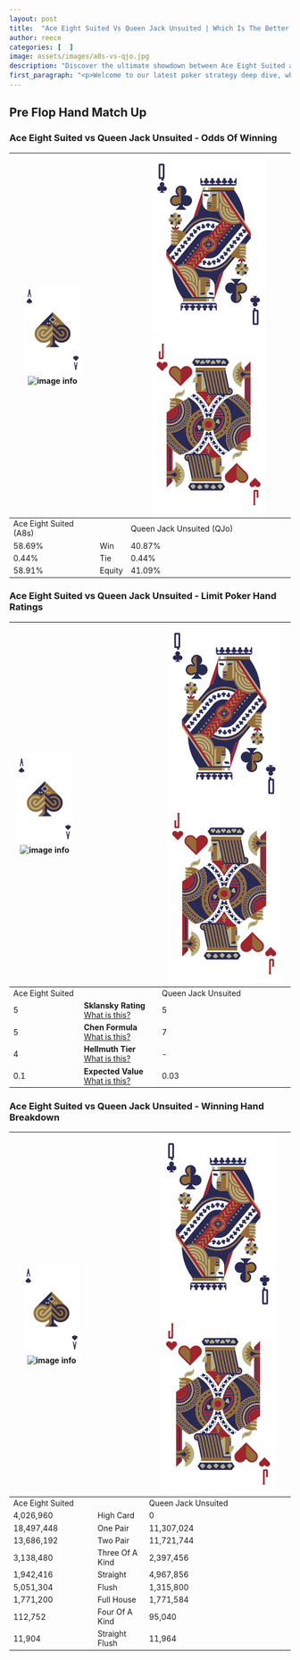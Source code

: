 ```yaml
---
layout: post
title:  "Ace Eight Suited Vs Queen Jack Unsuited | Which Is The Better Hand In Poker? A Complete Guide"
author: reece
categories: [  ]
image: assets/images/a8s-vs-qjo.jpg
description: "Discover the ultimate showdown between Ace Eight Suited and Queen Jack Unsuited in poker! Uncover the odds, strategies, and scenarios where one hand triumphs over the other. Get ready to up your poker game with this thrilling analysis."
first_paragraph: "<p>Welcome to our latest poker strategy deep dive, where we're pitting two distinct hands against each other in a high-stakes showdown: Ace Eight Suited vs Queen Jack Unsuited.</p><p>In the dynamic world of poker, every decision counts, and knowing which hand holds the upper hand is key to your success at the table.</p><p>In this article, we'll dissect these two hands, explore the scenarios where one dominates the other, and equip you with the knowledge to make strategic choices that can tip the odds in your favor.</p><p>Get ready to unravel the intriguing dynamics of these poker hands and elevate your game to new heights.</p>"
---
```




[comment]: # (sp0)

## Pre Flop Hand Match Up

<div class="table hand-ratings" markdown="1"> 



### Ace Eight Suited vs Queen Jack Unsuited - Odds Of Winning


    
| ![image info](assets/images/hand1/A.png) ![image info](assets/images/hand1/8s.png) |  | ![image info](assets/images/hand2/Q.png) ![image info](assets/images/hand2/Jo.png) |
| -------- | -------- | -------- |
| Ace Eight Suited (A8s) |  | Queen Jack Unsuited (QJo) |
| 58.69% | Win | 40.87% |
| 0.44% | Tie | 0.44% |
| 58.91% | Equity | 41.09% |




[comment]: # (sp1)



### Ace Eight Suited vs Queen Jack Unsuited - Limit Poker Hand Ratings


    
| ![image info](assets/images/hand1/A.png) ![image info](assets/images/hand1/8s.png) |  | ![image info](assets/images/hand2/Q.png) ![image info](assets/images/hand2/Jo.png) |
| -------- | -------- | -------- |
| Ace Eight Suited |  | Queen Jack Unsuited |
| 5 | **Sklansky Rating** [What is this?](/sklansky-rating-explained) | 5 |
| 5 | **Chen Formula** [What is this?](/chen-formula-explained) | 7 |
| 4 | **Hellmuth Tier** [What is this?](/Hellmuth-tier-explained) | - |
| 0.1 | **Expected Value** [What is this?](/expected-value-explained) | 0.03 |




[comment]: # (sp2)



### Ace Eight Suited vs Queen Jack Unsuited - Winning Hand Breakdown


    
| ![image info](assets/images/hand1/A.png) ![image info](assets/images/hand1/8s.png) |  | ![image info](assets/images/hand2/Q.png) ![image info](assets/images/hand2/Jo.png) |
| -------- | -------- | -------- |
| Ace Eight Suited |  | Queen Jack Unsuited |
| 4,026,960 | High Card | 0 |
| 18,497,448 | One Pair | 11,307,024 |
| 13,686,192 | Two Pair | 11,721,744 |
| 3,138,480 | Three Of A Kind | 2,397,456 |
| 1,942,416 | Straight | 4,967,856 |
| 5,051,304 | Flush | 1,315,800 |
| 1,771,200 | Full House | 1,771,584 |
| 112,752 | Four Of A Kind | 95,040 |
| 11,904 | Straight Flush | 11,964 |




[comment]: # (sp3)



</div>

[comment]: # (sp4)



[comment]: # (sp5)

